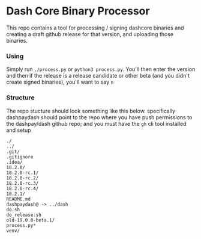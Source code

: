# Dash Core Binary Processor

This repo contains a tool for processing / signing dashcore binaries and creating a draft github release for that
version, and uploading those binaries.

### Using
Simply run `./process.py` or `python3 process.py`. You'll then enter the version and then if the release is a release
candidate or other beta (and you didn't create signed binaries), you'll want to say `n`

### Structure

The repo stucture should look something like this below. specifically dashpaydash should point to the repo where you 
have push permissions to the dashpay/dash github repo; and you must have the `gh` cli tool installed and setup
```
./
../
.git/
.gitignore
.idea/
18.2.0/
18.2.0-rc.1/
18.2.0-rc.2/
18.2.0-rc.3/
18.2.0-rc.4/
18.2.1/
README.md
dashpaydash@ -> ../dash
do.sh
do_release.sh
old-19.0.0-beta.1/
process.py*
venv/
```
